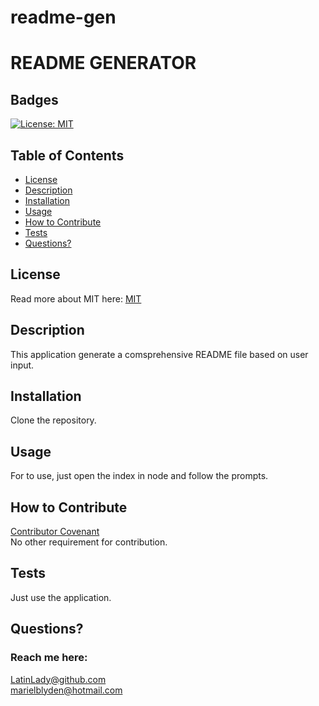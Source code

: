 # readme-gen

# README GENERATOR
  ## Badges
  [![License: MIT](https://img.shields.io/badge/License-MIT-yellow.svg)](https://opensource.org/licenses/MIT)
  ## Table of Contents
  * [License](#license)
  * [Description](#description)
  * [Installation](#installation)
  * [Usage](#usage)
  * [How to Contribute](#how-to-contribute)
  * [Tests](#tests)
  * [Questions?](#questions)
  ## License
  Read more about MIT here:
  [MIT](https://opensource.org/licenses/MIT)
  ## Description
  This application generate a comsprehensive README file based on user input.
  ## Installation
  Clone the repository.
  ## Usage
  For to use, just open the index in node and follow the prompts.
  ## How to Contribute
  [Contributor Covenant](https://www.contributor-covenant.org/)  
  No other requirement for contribution.
  ## Tests
  Just use the application.
  ## Questions?
  ### Reach me here: 
  [LatinLady@github.com](https://github.com/LatinLady@github.com)  
  marielblyden@hotmail.com
  
  
